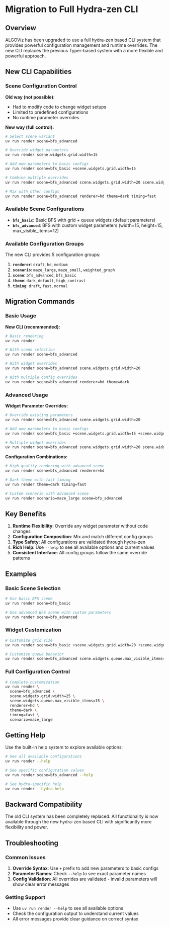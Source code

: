 # Migration to Full Hydra-zen CLI

## Overview

ALGOViz has been upgraded to use a full hydra-zen based CLI system that provides powerful configuration management and runtime overrides. The new CLI replaces the previous Typer-based system with a more flexible and powerful approach.

## New CLI Capabilities

### Scene Configuration Control

**Old way (not possible):**
- Had to modify code to change widget setups
- Limited to predefined configurations
- No runtime parameter overrides

**New way (full control):**
```bash
# Select scene variant
uv run render scene=bfs_advanced

# Override widget parameters
uv run render scene.widgets.grid.width=15

# Add new parameters to basic configs
uv run render scene=bfs_basic +scene.widgets.grid.width=15

# Combine multiple overrides
uv run render scene=bfs_advanced scene.widgets.grid.width=20 scene.widgets.queue.max_visible_items=15

# Mix with other configs
uv run render scene=bfs_advanced renderer=hd theme=dark timing=fast
```

### Available Scene Configurations

- **`bfs_basic`**: Basic BFS with grid + queue widgets (default parameters)
- **`bfs_advanced`**: BFS with custom widget parameters (width=15, height=15, max_visible_items=12)

### Available Configuration Groups

The new CLI provides 5 configuration groups:

1. **`renderer`**: `draft`, `hd`, `medium`
2. **`scenario`**: `maze_large`, `maze_small`, `weighted_graph`
3. **`scene`**: `bfs_advanced`, `bfs_basic`
4. **`theme`**: `dark`, `default`, `high_contrast`
5. **`timing`**: `draft`, `fast`, `normal`

## Migration Commands

### Basic Usage

**New CLI (recommended):**
```bash
# Basic rendering
uv run render

# With scene selection
uv run render scene=bfs_advanced

# With widget overrides
uv run render scene=bfs_advanced scene.widgets.grid.width=20

# With multiple config overrides
uv run render scene=bfs_advanced renderer=hd theme=dark
```

### Advanced Usage

**Widget Parameter Overrides:**
```bash
# Override existing parameters
uv run render scene=bfs_advanced scene.widgets.grid.width=20

# Add new parameters to basic configs
uv run render scene=bfs_basic +scene.widgets.grid.width=15 +scene.widgets.queue.max_visible_items=10

# Multiple widget overrides
uv run render scene=bfs_advanced scene.widgets.grid.width=20 scene.widgets.queue.max_visible_items=15
```

**Configuration Combinations:**
```bash
# High-quality rendering with advanced scene
uv run render scene=bfs_advanced renderer=hd

# Dark theme with fast timing
uv run render theme=dark timing=fast

# Custom scenario with advanced scene
uv run render scenario=maze_large scene=bfs_advanced
```

## Key Benefits

1. **Runtime Flexibility**: Override any widget parameter without code changes
2. **Configuration Composition**: Mix and match different config groups
3. **Type Safety**: All configurations are validated through hydra-zen
4. **Rich Help**: Use `--help` to see all available options and current values
5. **Consistent Interface**: All config groups follow the same override patterns

## Examples

### Basic Scene Selection
```bash
# Use basic BFS scene
uv run render scene=bfs_basic

# Use advanced BFS scene with custom parameters
uv run render scene=bfs_advanced
```

### Widget Customization
```bash
# Customize grid size
uv run render scene=bfs_basic +scene.widgets.grid.width=20 +scene.widgets.grid.height=20

# Customize queue behavior
uv run render scene=bfs_advanced scene.widgets.queue.max_visible_items=20
```

### Full Configuration Control
```bash
# Complete customization
uv run render \
  scene=bfs_advanced \
  scene.widgets.grid.width=25 \
  scene.widgets.queue.max_visible_items=15 \
  renderer=hd \
  theme=dark \
  timing=fast \
  scenario=maze_large
```

## Getting Help

Use the built-in help system to explore available options:

```bash
# See all available configurations
uv run render --help

# See specific configuration values
uv run render scene=bfs_advanced --help

# See hydra-specific help
uv run render --hydra-help
```

## Backward Compatibility

The old CLI system has been completely replaced. All functionality is now available through the new hydra-zen based CLI with significantly more flexibility and power.

## Troubleshooting

### Common Issues

1. **Override Syntax**: Use `+` prefix to add new parameters to basic configs
2. **Parameter Names**: Check `--help` to see exact parameter names
3. **Config Validation**: All overrides are validated - invalid parameters will show clear error messages

### Getting Support

- Use `uv run render --help` to see all available options
- Check the configuration output to understand current values
- All error messages provide clear guidance on correct syntax
